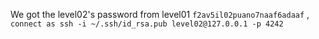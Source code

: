 
We got the level02's password from level01 
``f2av5il02puano7naaf6adaaf`` , ``connect as ssh -i ~/.ssh/id_rsa.pub level02@127.0.0.1 -p 4242``






